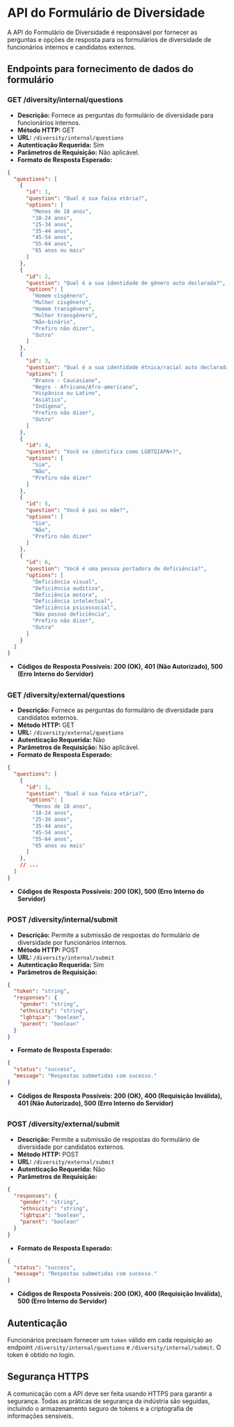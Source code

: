 # API do Formulário de Diversidade

A API do Formulário de Diversidade é responsável por fornecer as perguntas e opções de resposta para os formulários de diversidade de funcionários internos e candidatos externos.

## Endpoints para fornecimento de dados do formulário

### GET /diversity/internal/questions

- **Descrição:** Fornece as perguntas do formulário de diversidade para funcionários internos.
- **Método HTTP:** GET
- **URL:** `/diversity/internal/questions`
- **Autenticação Requerida:** Sim
- **Parâmetros de Requisição:** Não aplicável.
- **Formato de Resposta Esperado:**
```json
{
  "questions": [
    {
      "id": 1,
      "question": "Qual é sua faixa etária?",
      "options": [
        "Menos de 18 anos",
        "18-24 anos",
        "25-34 anos",
        "35-44 anos",
        "45-54 anos",
        "55-64 anos",
        "65 anos ou mais"
      ]
    },
    {
      "id": 2,
      "question": "Qual é a sua identidade de gênero auto declarada?",
      "options": [
        "Homem cisgênero",
        "Mulher cisgênero",
        "Homem transgênero",
        "Mulher transgênero",
        "Não-binário",
        "Prefiro não dizer",
        "Outro"
      ]
    },
    {
      "id": 3,
      "question": "Qual é a sua identidade étnica/racial auto declarada?",
      "options": [
        "Branco - Caucasiano",
        "Negro - Africano/Afro-americano",
        "Hispânico ou Latino",
        "Asiático",
        "Indígena",
        "Prefiro não dizer",
        "Outro"
      ]
    },
    {
      "id": 4,
      "question": "Você se identifica como LGBTQIAPN+?",
      "options": [
        "Sim",
        "Não",
        "Prefiro não dizer"
      ]
    },
    {
      "id": 5,
      "question": "Você é pai ou mãe?",
      "options": [
        "Sim",
        "Não",
        "Prefiro não dizer"
      ]
    },
    {
      "id": 6,
      "question": "Você é uma pessoa portadora de deficiência?",
      "options": [
        "Deficiência visual",
        "Deficiência auditiva",
        "Deficiência motora",
        "Deficiência intelectual",
        "Deficiência psicossocial",
        "Não possuo deficiência",
        "Prefiro não dizer",
        "Outra"
      ]
    }
  ]
}
```
- **Códigos de Resposta Possíveis: 200 (OK), 401 (Não Autorizado), 500 (Erro Interno do Servidor)**
##

### GET /diversity/external/questions

- **Descrição:** Fornece as perguntas do formulário de diversidade para candidatos externos.
- **Método HTTP:** GET
- **URL:** `/diversity/external/questions`
- **Autenticação Requerida:** Não
- **Parâmetros de Requisição:** Não aplicável.
- **Formato de Resposta Esperado:**
```json
{
  "questions": [
    {
      "id": 1,
      "question": "Qual é sua faixa etária?",
      "options": [
        "Menos de 18 anos",
        "18-24 anos",
        "25-34 anos",
        "35-44 anos",
        "45-54 anos",
        "55-64 anos",
        "65 anos ou mais"
      ]
    },
    // ...
  ]
}
```
- **Códigos de Resposta Possíveis: 200 (OK), 500 (Erro Interno do Servidor)**
##

### POST /diversity/internal/submit

- **Descrição:** Permite a submissão de respostas do formulário de diversidade por funcionários internos.
- **Método HTTP:** POST
- **URL:** `/diversity/internal/submit`
- **Autenticação Requerida:** Sim
- **Parâmetros de Requisição:**
```json
{
  "token": "string",
  "responses": {
    "gender": "string",
    "ethnicity": "string",
    "lgbtqia": "boolean",
    "parent": "boolean"
  }
}
```
- **Formato de Resposta Esperado:**
```json
{
  "status": "success",
  "message": "Respostas submetidas com sucesso."
}
```
- **Códigos de Resposta Possíveis: 200 (OK), 400 (Requisição Inválida), 401 (Não Autorizado), 500 (Erro Interno do Servidor)**
##

### POST /diversity/external/submit

- **Descrição:** Permite a submissão de respostas do formulário de diversidade por candidatos externos.
- **Método HTTP:** POST
- **URL:** `/diversity/external/submit`
- **Autenticação Requerida:** Não
- **Parâmetros de Requisição:**
```json
{  
  "responses": {
    "gender": "string",
    "ethnicity": "string",
    "lgbtqia": "boolean",
    "parent": "boolean"
  }
}
```
- **Formato de Resposta Esperado:**
```json
{
  "status": "success",
  "message": "Respostas submetidas com sucesso."
}
```
- **Códigos de Resposta Possíveis: 200 (OK), 400 (Requisição Inválida), 500 (Erro Interno do Servidor)**
##

## Autenticação

Funcionários precisam fornecer um `token` válido em cada requisição ao endpoint `/diversity/internal/questions` e `/diversity/internal/submit`. O token é obtido no login.

## Segurança HTTPS

A comunicação com a API deve ser feita usando HTTPS para garantir a segurança. Todas as práticas de segurança da indústria são seguidas, incluindo o armazenamento seguro de tokens e a criptografia de informações sensíveis.